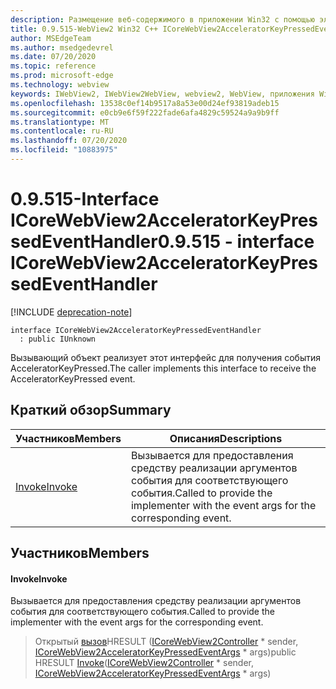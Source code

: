 ```yaml
---
description: Размещение веб-содержимого в приложении Win32 с помощью элемента управления Microsoft Edge WebView2
title: 0.9.515-WebView2 Win32 C++ ICoreWebView2AcceleratorKeyPressedEventHandler
author: MSEdgeTeam
ms.author: msedgedevrel
ms.date: 07/20/2020
ms.topic: reference
ms.prod: microsoft-edge
ms.technology: webview
keywords: IWebView2, IWebView2WebView, webview2, WebView, приложения Win32, Win32, EDGE, ICoreWebView2, ICoreWebView2Controller, элемент управления "веб-браузер", HTML Edge
ms.openlocfilehash: 13538c0ef14b9517a8a53e00d24ef93819adeb15
ms.sourcegitcommit: e0cb9e6f59f222fade6afa4829c59524a9a9b9ff
ms.translationtype: MT
ms.contentlocale: ru-RU
ms.lasthandoff: 07/20/2020
ms.locfileid: "10883975"
---
```

# <span data-ttu-id="70aed-104">0.9.515-Interface ICoreWebView2AcceleratorKeyPressedEventHandler</span><span class="sxs-lookup"><span data-stu-id="70aed-104">0.9.515 - interface ICoreWebView2AcceleratorKeyPressedEventHandler</span></span> 

[!INCLUDE [deprecation-note](../../includes/deprecation-note.md)]

```
interface ICoreWebView2AcceleratorKeyPressedEventHandler
  : public IUnknown
```

<span data-ttu-id="70aed-105">Вызывающий объект реализует этот интерфейс для получения события AcceleratorKeyPressed.</span><span class="sxs-lookup"><span data-stu-id="70aed-105">The caller implements this interface to receive the AcceleratorKeyPressed event.</span></span>

## <span data-ttu-id="70aed-106">Краткий обзор</span><span class="sxs-lookup"><span data-stu-id="70aed-106">Summary</span></span>

 <span data-ttu-id="70aed-107">Участников</span><span class="sxs-lookup"><span data-stu-id="70aed-107">Members</span></span>                        | <span data-ttu-id="70aed-108">Описания</span><span class="sxs-lookup"><span data-stu-id="70aed-108">Descriptions</span></span>
--------------------------------|---------------------------------------------
[<span data-ttu-id="70aed-109">Invoke</span><span class="sxs-lookup"><span data-stu-id="70aed-109">Invoke</span></span>](#invoke) | <span data-ttu-id="70aed-110">Вызывается для предоставления средству реализации аргументов события для соответствующего события.</span><span class="sxs-lookup"><span data-stu-id="70aed-110">Called to provide the implementer with the event args for the corresponding event.</span></span>

## <span data-ttu-id="70aed-111">Участников</span><span class="sxs-lookup"><span data-stu-id="70aed-111">Members</span></span>

#### <span data-ttu-id="70aed-112">Invoke</span><span class="sxs-lookup"><span data-stu-id="70aed-112">Invoke</span></span> 

<span data-ttu-id="70aed-113">Вызывается для предоставления средству реализации аргументов события для соответствующего события.</span><span class="sxs-lookup"><span data-stu-id="70aed-113">Called to provide the implementer with the event args for the corresponding event.</span></span>

> <span data-ttu-id="70aed-114">Открытый [вызов](#invoke)HRESULT ([ICoreWebView2Controller](icorewebview2controller.md) \* sender, [ICoreWebView2AcceleratorKeyPressedEventArgs](icorewebview2acceleratorkeypressedeventargs.md) \* args)</span><span class="sxs-lookup"><span data-stu-id="70aed-114">public HRESULT [Invoke](#invoke)([ICoreWebView2Controller](icorewebview2controller.md) \* sender, [ICoreWebView2AcceleratorKeyPressedEventArgs](icorewebview2acceleratorkeypressedeventargs.md) \* args)</span></span>

